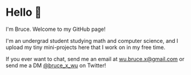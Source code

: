 # Hello :wave:

I'm Bruce. Welcome to my GitHub page!

I'm an undergrad student studying math and computer science, and I upload my tiny mini-projects here that I work on in my free time.

If you ever want to chat, send me an email at [wu.bruce.x@gmail.com](mailto:wu.bruce.x@gmail.com) or send me a DM [@bruce_x_wu](https://twitter.com/bruce_x_wu) on Twitter!